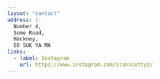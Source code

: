 ```yaml
---
layout: "contact"
address: |-
  Number 4,
  Some Road,
  Hackney,
  E8 SUK YA MA
links:
  - label: Instagram
    url: https://www.instagram.com/alanscottyz/
---
```


